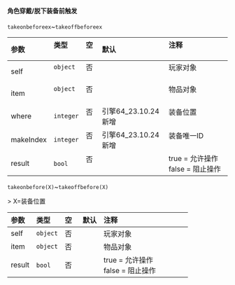 #### 角色穿戴/脱下装备前触发

`takeonbeforeex`~`takeoffbeforeex`

| 参数      | 类型      | 空   | 默认                | 注释                                |
| :-------- | :-------- | :--- | :------------------ | :---------------------------------- |
| self      | `object`  | 否   |                     | 玩家对象                            |
| item      | `object`  | 否   |                     | 物品对象                            |
| where     | `integer` | 否   | 引擎64_23.10.24新增 | 装备位置                            |
| makeIndex | `integer` | 否   | 引擎64_23.10.24新增 | 装备唯一ID                          |
| result    | `bool`    | 否   |                     | true = 允许操作<br />false = 阻止操作 |

`takeonbefore(X)`~`takeoffbefore(X)`

&gt; X=装备位置

| 参数   | 类型     | 空   | 默认 | 注释                                |
| :----- | :------- | :--- | :--- | :---------------------------------- |
| self   | `object` | 否   |      | 玩家对象                            |
| item   | `object` | 否   |      | 物品对象                            |
| result | `bool`   | 否   |      | true = 允许操作<br />false = 阻止操作 |

